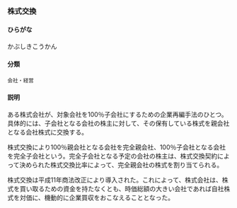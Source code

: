 <div style="display:none;">

## [あ行](securities-terms?id=あ行)
## [か行](securities-terms?id=か行)

</div>

### 株式交換

#### ひらがな

かぶしきこうかん

#### 分類

`会社・経営`

#### 説明

ある株式会社が、対象会社を100％子会社にするための企業再編手法のひとつ。具体的には、子会社となる会社の株主に対して、その保有している株式を親会社となる会社株式に交換する。
 
株式交換により100％親会社となる会社を完全親会社、100％子会社となる会社を完全子会社という。完全子会社となる予定の会社の株主は、株式交換契約によって決められた株式交換比率によって、完全親会社の株式を割り当てられる。
 
株式交換は平成11年商法改正により導入された。これによって、株式会社は、株式を買い取るための資金を持たなくとも、時価総額の大きい会社であれば自社株式を対価に、機動的に企業買収をおこなえることとなった。

<div style="display:none;">

## [さ行](securities-terms?id=さ行)
## [た行](securities-terms?id=た行)
## [な行](securities-terms?id=な行)
## [は行](securities-terms?id=は行)
## [ま行](securities-terms?id=ま行)
## [や行](securities-terms?id=や行)
## [ら行](securities-terms?id=ら行)
## [わ行](securities-terms?id=わ行)
## [英数字・記号](securities-terms?id=英数字・記号)

</div>

